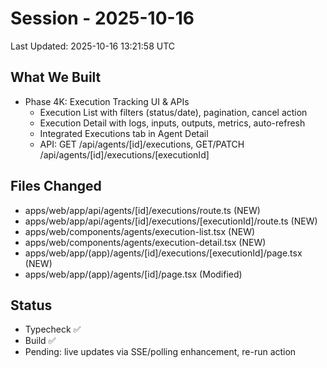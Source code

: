 # Session - 2025-10-16

Last Updated: 2025-10-16 13:21:58 UTC

## What We Built
- Phase 4K: Execution Tracking UI & APIs
  - Execution List with filters (status/date), pagination, cancel action
  - Execution Detail with logs, inputs, outputs, metrics, auto-refresh
  - Integrated Executions tab in Agent Detail
  - API: GET /api/agents/[id]/executions, GET/PATCH /api/agents/[id]/executions/[executionId]

## Files Changed
- apps/web/app/api/agents/[id]/executions/route.ts (NEW)
- apps/web/app/api/agents/[id]/executions/[executionId]/route.ts (NEW)
- apps/web/components/agents/execution-list.tsx (NEW)
- apps/web/components/agents/execution-detail.tsx (NEW)
- apps/web/app/(app)/agents/[id]/executions/[executionId]/page.tsx (NEW)
- apps/web/app/(app)/agents/[id]/page.tsx (Modified)

## Status
- Typecheck ✅
- Build ✅
- Pending: live updates via SSE/polling enhancement, re-run action
